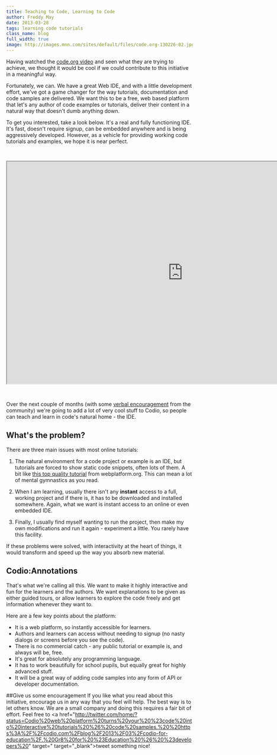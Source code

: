 ```yaml
---
title: Teaching to Code, Learning to Code
author: Freddy May
date: 2013-03-28
tags: learning code tutorials
class_name: blog
full_width: true
image: http://images.mnn.com/sites/default/files/code.org-130226-02.jpg
---
```


Having watched the [code.org video](http://www.youtube.com/v/nKIu9yen5nc) and seen what they are trying to achieve, we thought it would be cool if we could contribute to this initiative in a meaningful way.

Fortunately, we can. We have a great Web IDE, and with a little development effort, we've got a game changer for the way tutorials, documentation and code samples are delivered. We want this to be a free, web based platform that let's any author of code examples or tutorials, deliver their content in a natural way that doesn't dumb anything down.

To get you interested, take a look below. It's a real and fully functioning IDE. It's fast, doesn't require signup, can be embedded anywhere and is being aggressively developed. However, as a vehicle for providing working code tutorials and examples, we hope it is near perfect.

<iframe width="950" height="600" src="https://codio.com/fmay/Impress/tree/Impress/index.html" style="margin:30px 0;"></iframe>

Over the next couple of months (with some <a href="http://twitter.com/home/?status=Codio%20web%20platform%20turns%20your%20%23code%20into%20interactive%20tutorials%20%26%20code%20samples.%20%20https%3A%2F%2Fcodio.com%2Fblog%2F2013%2F03%2Fcodio-for-education%2F.%20Gr8%20for%20%23Education%20%26%20%23developers%20" target="_blank">verbal encouragement</a> from the community) we're going to add a lot of very cool stuff to Codio, so people can teach and learn in code's natural home - the IDE.

## What's the problem?

There are three main issues with most online tutorials:

1. The natural environment for a code project or example is an IDE, but tutorials are forced to show static code snippets, often lots of them. A bit like <a href="http://docs.webplatform.org/wiki/tutorials/creating_and_modifying_html" target="_blank">this top quality tutorial</a> from webplatform.org. This can mean a lot of mental gymnastics as you read.

1. When I am learning, usually there isn't any **instant** access to a full, working project and if there is, it has to be downloaded and installed somewhere. Again, what we want is instant access to an online or even embedded IDE.

1. Finally, I usually find myself wanting to run the project, then make my own modifications and run it again - experiment a little. You rarely have this facility.

If these problems were solved, with interactivity at the heart of things, it would transform and speed up the way you absorb new material.

## Codio:Annotations

That's what we're calling all this. We want to make it highly interactive and fun for the learners and the authors. We want explanations to be given as either guided tours, or allow learners to explore the code freely and get information whenever they want to.

Here are a few key points about the platform:

- It is a web platform, so instantly accessible for learners.
- Authors and learners can access without needing to signup (no nasty dialogs or screens before you see the code).
- There is no commercial catch - any public tutorial or example is, and always will be, free.
- It's great for absolutely any programming language.
- It has to work beautifully for school pupils, but equally great for highly advanced stuff.
- It will be a great way of adding code samples into any form of API or developer documentation.

##Give us some encouragement
If you like what you read about this initiative, encourage us in any way that you feel will help. The best way is to let others know. We are a small company and doing this requires a fair bit of effort. Feel free to <a href="http://twitter.com/home/?status=Codio%20web%20platform%20turns%20your%20%23code%20into%20interactive%20tutorials%20%26%20code%20samples.%20%20https%3A%2F%2Fcodio.com%2Fblog%2F2013%2F03%2Fcodio-for-education%2F.%20Gr8%20for%20%23Education%20%26%20%23developers%20" target=" target="_blank">tweet something nice!</a>

